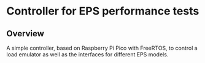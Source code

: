 # Controller for EPS performance tests

## Overview

A simple controller, based on Raspberry Pi Pico with FreeRTOS, to control a load emulator as well as the interfaces for different EPS models.

